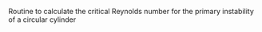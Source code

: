 Routine to calculate the critical Reynolds number for the primary instability of a circular cylinder
